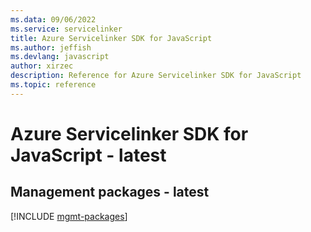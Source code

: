 ```yaml
---
ms.data: 09/06/2022
ms.service: servicelinker
title: Azure Servicelinker SDK for JavaScript
ms.author: jeffish
ms.devlang: javascript
author: xirzec
description: Reference for Azure Servicelinker SDK for JavaScript
ms.topic: reference
---
```

# Azure Servicelinker SDK for JavaScript - latest

## Management packages - latest
[!INCLUDE [mgmt-packages](servicelinker-mgmt-index.md)]